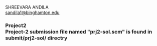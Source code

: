 
SHREEVARA ANDILA <br>
sandila1@binghamton.edu 

<h3> Project2 
<br>
Project-2 submission file named "prj2-sol.scm" is found in submit/prj2-sol/ directry
</h3>
